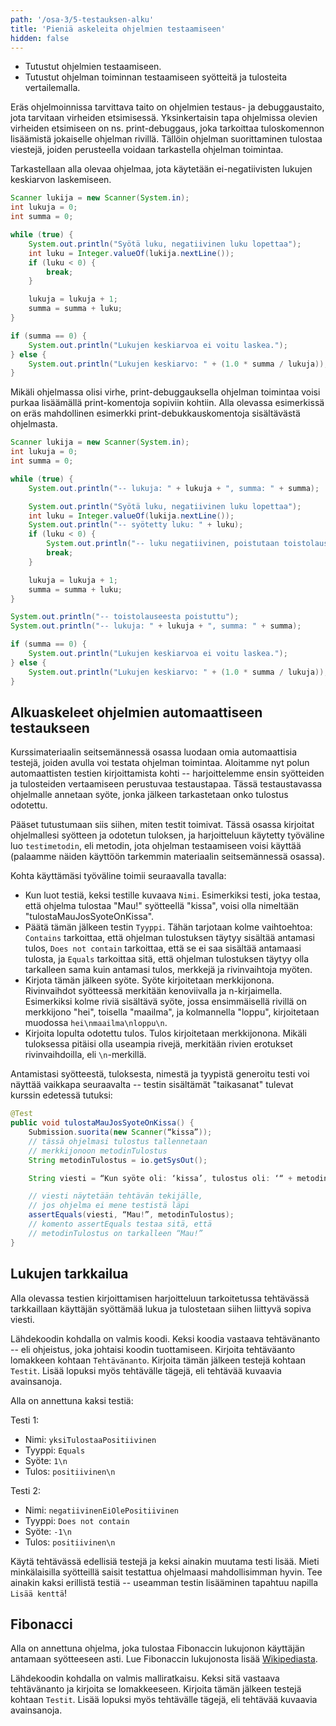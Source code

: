 ```yaml
---
path: '/osa-3/5-testauksen-alku'
title: 'Pieniä askeleita ohjelmien testaamiseen'
hidden: false
---
```



<text-box variant='learningObjectives' name='Oppimistavoitteet'>

- Tutustut ohjelmien testaamiseen.
- Tutustut ohjelman toiminnan testaamiseen syötteitä ja tulosteita vertailemalla.

</text-box>

Eräs ohjelmoinnissa tarvittava taito on ohjelmien testaus- ja debuggaustaito, jota tarvitaan virheiden etsimisessä. Yksinkertaisin tapa ohjelmissa olevien virheiden etsimiseen on ns. print-debuggaus, joka tarkoittaa tuloskomennon lisäämistä jokaiselle ohjelman rivillä. Tällöin ohjelman suorittaminen tulostaa viestejä, joiden perusteella voidaan tarkastella ohjelman toimintaa.

Tarkastellaan alla olevaa ohjelmaa, jota käytetään ei-negatiivisten lukujen keskiarvon laskemiseen.

```java
Scanner lukija = new Scanner(System.in);
int lukuja = 0;
int summa = 0;

while (true) {
    System.out.println("Syötä luku, negatiivinen luku lopettaa");
    int luku = Integer.valueOf(lukija.nextLine());
    if (luku < 0) {
        break;
    }

    lukuja = lukuja + 1;
    summa = summa + luku;
}

if (summa == 0) {
    System.out.println("Lukujen keskiarvoa ei voitu laskea.");
} else {
    System.out.println("Lukujen keskiarvo: " + (1.0 * summa / lukuja));
}
```

Mikäli ohjelmassa olisi virhe, print-debuggauksella ohjelman toimintaa voisi purkaa lisäämällä print-komentoja sopiviin kohtiin. Alla olevassa esimerkissä on eräs mahdollinen esimerkki print-debukkauskomentoja sisältävästä ohjelmasta.


```java
Scanner lukija = new Scanner(System.in);
int lukuja = 0;
int summa = 0;

while (true) {
    System.out.println("-- lukuja: " + lukuja + ", summa: " + summa);

    System.out.println("Syötä luku, negatiivinen luku lopettaa");
    int luku = Integer.valueOf(lukija.nextLine());
    System.out.println("-- syötetty luku: " + luku);
    if (luku < 0) {
        System.out.println("-- luku negatiivinen, poistutaan toistolauseesta");
        break;
    }

    lukuja = lukuja + 1;
    summa = summa + luku;
}

System.out.println("-- toistolauseesta poistuttu");
System.out.println("-- lukuja: " + lukuja + ", summa: " + summa);

if (summa == 0) {
    System.out.println("Lukujen keskiarvoa ei voitu laskea.");
} else {
    System.out.println("Lukujen keskiarvo: " + (1.0 * summa / lukuja));
}
```


<quiz id="1e53711a-c104-497b-9f14-9b13f626739f"></quiz>


## Alkuaskeleet ohjelmien automaattiseen testaukseen

Kurssimateriaalin seitsemännessä osassa luodaan omia automaattisia testejä, joiden avulla voi testata ohjelman toimintaa. Aloitamme nyt polun automaattisten testien kirjoittamista kohti -- harjoittelemme ensin syötteiden ja tulosteiden vertaamiseen perustuvaa testaustapaa. Tässä testaustavassa ohjelmalle annetaan syöte, jonka jälkeen tarkastetaan onko tulostus odotettu.


Pääset tutustumaan siis siihen, miten testit toimivat. Tässä osassa kirjoitat ohjelmallesi syötteen ja odotetun tuloksen, ja harjoitteluun käytetty työväline luo `testimetodin`, eli metodin, jota ohjelman testaamiseen voisi käyttää (palaamme näiden käyttöön tarkemmin materiaalin seitsemännessä osassa).


Kohta käyttämäsi työväline toimii seuraavalla tavalla:


- Kun luot testiä, keksi testille kuvaava `Nimi`. Esimerkiksi testi, joka testaa, että ohjelma tulostaa "Mau!" syötteellä "kissa", voisi olla nimeltään "tulostaMauJosSyoteOnKissa".
- Päätä tämän jälkeen testin `Tyyppi`. Tähän tarjotaan kolme vaihtoehtoa: `Contains` tarkoittaa, että ohjelman tulostuksen täytyy sisältää antamasi tulos, `Does not contain` tarkoittaa, että se ei saa sisältää antamaasi tulosta, ja `Equals` tarkoittaa sitä, että ohjelman tulostuksen täytyy olla tarkalleen sama kuin antamasi tulos, merkkejä ja rivinvaihtoja myöten.
- Kirjota tämän jälkeen syöte. Syöte kirjoitetaan merkkijonona. Rivinvaihdot syötteessä merkitään kenoviivalla ja n-kirjaimella. Esimerkiksi kolme riviä sisältävä syöte, jossa ensimmäisellä rivillä on merkkijono "hei", toisella "maailma", ja kolmannella "loppu", kirjoitetaan muodossa `hei\nmaailma\nloppu\n`.
- Kirjoita lopulta odotettu tulos. Tulos kirjoitetaan merkkijonona. Mikäli tuloksessa pitäisi olla useampia rivejä, merkitään rivien erotukset rivinvaihdoilla, eli `\n`-merkillä.


Antamistasi syötteestä, tuloksesta, nimestä ja tyypistä generoitu testi voi näyttää vaikkapa seuraavalta -- testin sisältämät "taikasanat" tulevat kurssin edetessä tutuksi:


```java
@Test
public void tulostaMauJosSyoteOnKissa() {
    Submission.suorita(new Scanner(“kissa”));
    // tässä ohjelmasi tulostus tallennetaan
    // merkkijonoon metodinTulostus
    String metodinTulostus = io.getSysOut();

    String viesti = “Kun syöte oli: ‘kissa’, tulostus oli: ‘“ + metodinTulostus + “‘, mutta se ei ollut: ‘Mau!’.”;

    // viesti näytetään tehtävän tekijälle,
    // jos ohjelma ei mene testistä läpi
    assertEquals(viesti, “Mau!”, metodinTulostus);
    // komento assertEquals testaa sitä, että
    // metodinTulostus on tarkalleen “Mau!”
}
```


## Lukujen tarkkailua

Alla olevassa testien kirjoittamisen harjoitteluun tarkoitetussa tehtävässä tarkkaillaan käyttäjän syöttämää lukua ja tulostetaan siihen liittyvä sopiva viesti.

Lähdekoodin kohdalla on valmis koodi. Keksi koodia vastaava tehtävänanto -- eli ohjeistus, joka johtaisi koodin tuottamiseen. Kirjoita tehtäväanto lomakkeen kohtaan `Tehtävänanto`. Kirjoita tämän jälkeen testejä kohtaan `Testit`. Lisää lopuksi myös tehtävälle tägejä, eli tehtävää kuvaavia avainsanoja.


Alla on annettuna kaksi testiä:

Testi 1:

- Nimi: `yksiTulostaaPositiivinen`
- Tyyppi: `Equals`
- Syöte: `1\n`
- Tulos: `positiivinen\n`

Testi 2:

- Nimi: `negatiivinenEiOlePositiivinen`
- Tyyppi: `Does not contain`
- Syöte: `-1\n`
- Tulos: `positiivinen\n`

Käytä tehtävässä edellisiä testejä ja keksi ainakin muutama testi lisää. Mieti minkälaisilla syötteillä saisit testattua ohjelmaasi mahdollisimman hyvin. Tee ainakin kaksi erillistä testiä -- useamman testin lisääminen tapahtuu napilla `Lisää kenttä`!

<crowdsorcerer id='21'></crowdsorcerer>


## Fibonacci

Alla on annettuna ohjelma, joka tulostaa Fibonaccin lukujonon käyttäjän antamaan syötteeseen asti. Lue Fibonaccin lukujonosta lisää <a href="https://fi.wikipedia.org/wiki/Fibonaccin_lukujono">Wikipediasta</a>.

Lähdekoodin kohdalla on valmis malliratkaisu. Keksi sitä vastaava tehtävänanto ja kirjoita se lomakkeeseen. Kirjoita tämän jälkeen testejä kohtaan `Testit`. Lisää lopuksi myös tehtävälle tägejä, eli tehtävää kuvaavia avainsanoja.


<crowdsorcerer id='22'></crowdsorcerer>


